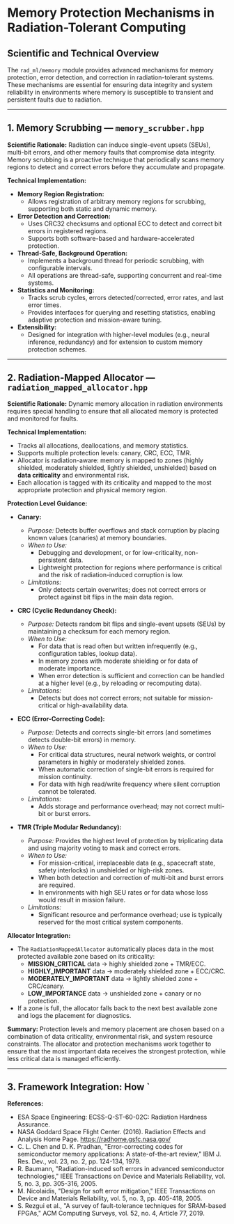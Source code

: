 # Memory Protection Mechanisms in Radiation-Tolerant Computing

## Scientific and Technical Overview

The `rad_ml/memory` module provides advanced mechanisms for memory protection, error detection, and correction in radiation-tolerant systems. These mechanisms are essential for ensuring data integrity and system reliability in environments where memory is susceptible to transient and persistent faults due to radiation.

---

## 1. Memory Scrubbing — `memory_scrubber.hpp`

**Scientific Rationale:**
Radiation can induce single-event upsets (SEUs), multi-bit errors, and other memory faults that compromise data integrity. Memory scrubbing is a proactive technique that periodically scans memory regions to detect and correct errors before they accumulate and propagate.

**Technical Implementation:**
- **Memory Region Registration:**
  - Allows registration of arbitrary memory regions for scrubbing, supporting both static and dynamic memory.
- **Error Detection and Correction:**
  - Uses CRC32 checksums and optional ECC to detect and correct bit errors in registered regions.
  - Supports both software-based and hardware-accelerated protection.
- **Thread-Safe, Background Operation:**
  - Implements a background thread for periodic scrubbing, with configurable intervals.
  - All operations are thread-safe, supporting concurrent and real-time systems.
- **Statistics and Monitoring:**
  - Tracks scrub cycles, errors detected/corrected, error rates, and last error times.
  - Provides interfaces for querying and resetting statistics, enabling adaptive protection and mission-aware tuning.
- **Extensibility:**
  - Designed for integration with higher-level modules (e.g., neural inference, redundancy) and for extension to custom memory protection schemes.

---

## 2. Radiation-Mapped Allocator — `radiation_mapped_allocator.hpp`

**Scientific Rationale:**
Dynamic memory allocation in radiation environments requires special handling to ensure that all allocated memory is protected and monitored for faults.

**Technical Implementation:**
- Tracks all allocations, deallocations, and memory statistics.
- Supports multiple protection levels: canary, CRC, ECC, TMR.
- Allocator is radiation-aware: memory is mapped to zones (highly shielded, moderately shielded, lightly shielded, unshielded) based on **data criticality** and environmental risk.
- Each allocation is tagged with its criticality and mapped to the most appropriate protection and physical memory region.

**Protection Level Guidance:**

- **Canary:**
  - *Purpose:* Detects buffer overflows and stack corruption by placing known values (canaries) at memory boundaries.
  - *When to Use:*
    - Debugging and development, or for low-criticality, non-persistent data.
    - Lightweight protection for regions where performance is critical and the risk of radiation-induced corruption is low.
  - *Limitations:*
    - Only detects certain overwrites; does not correct errors or protect against bit flips in the main data region.

- **CRC (Cyclic Redundancy Check):**
  - *Purpose:* Detects random bit flips and single-event upsets (SEUs) by maintaining a checksum for each memory region.
  - *When to Use:*
    - For data that is read often but written infrequently (e.g., configuration tables, lookup data).
    - In memory zones with moderate shielding or for data of moderate importance.
    - When error detection is sufficient and correction can be handled at a higher level (e.g., by reloading or recomputing data).
  - *Limitations:*
    - Detects but does not correct errors; not suitable for mission-critical or high-availability data.

- **ECC (Error-Correcting Code):**
  - *Purpose:* Detects and corrects single-bit errors (and sometimes detects double-bit errors) in memory.
  - *When to Use:*
    - For critical data structures, neural network weights, or control parameters in highly or moderately shielded zones.
    - When automatic correction of single-bit errors is required for mission continuity.
    - For data with high read/write frequency where silent corruption cannot be tolerated.
  - *Limitations:*
    - Adds storage and performance overhead; may not correct multi-bit or burst errors.

- **TMR (Triple Modular Redundancy):**
  - *Purpose:* Provides the highest level of protection by triplicating data and using majority voting to mask and correct errors.
  - *When to Use:*
    - For mission-critical, irreplaceable data (e.g., spacecraft state, safety interlocks) in unshielded or high-risk zones.
    - When both detection and correction of multi-bit and burst errors are required.
    - In environments with high SEU rates or for data whose loss would result in mission failure.
  - *Limitations:*
    - Significant resource and performance overhead; use is typically reserved for the most critical system components.

**Allocator Integration:**
- The `RadiationMappedAllocator` automatically places data in the most protected available zone based on its criticality:
  - **MISSION_CRITICAL** data → highly shielded zone + TMR/ECC.
  - **HIGHLY_IMPORTANT** data → moderately shielded zone + ECC/CRC.
  - **MODERATELY_IMPORTANT** data → lightly shielded zone + CRC/canary.
  - **LOW_IMPORTANCE** data → unshielded zone + canary or no protection.
- If a zone is full, the allocator falls back to the next best available zone and logs the placement for diagnostics.

**Summary:**
Protection levels and memory placement are chosen based on a combination of data criticality, environmental risk, and system resource constraints. The allocator and protection mechanisms work together to ensure that the most important data receives the strongest protection, while less critical data is managed efficiently.

---

## 3. Framework Integration: How `

**References:**
- ESA Space Engineering: ECSS-Q-ST-60-02C: Radiation Hardness Assurance.
- NASA Goddard Space Flight Center. (2016). Radiation Effects and Analysis Home Page. https://radhome.gsfc.nasa.gov/
- C. L. Chen and D. K. Pradhan, "Error-correcting codes for semiconductor memory applications: A state-of-the-art review," IBM J. Res. Dev., vol. 23, no. 2, pp. 124-134, 1979.
- R. Baumann, "Radiation-induced soft errors in advanced semiconductor technologies," IEEE Transactions on Device and Materials Reliability, vol. 5, no. 3, pp. 305-316, 2005.
- M. Nicolaidis, "Design for soft error mitigation," IEEE Transactions on Device and Materials Reliability, vol. 5, no. 3, pp. 405-418, 2005.
- S. Rezgui et al., "A survey of fault-tolerance techniques for SRAM-based FPGAs," ACM Computing Surveys, vol. 52, no. 4, Article 77, 2019.

